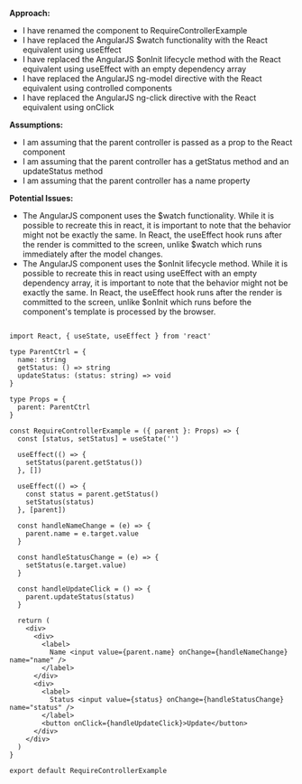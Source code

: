 **Approach:**
- I have renamed the component to RequireControllerExample
- I have replaced the AngularJS $watch functionality with the React equivalent using useEffect
- I have replaced the AngularJS $onInit lifecycle method with the React equivalent using useEffect with an empty dependency array
- I have replaced the AngularJS ng-model directive with the React equivalent using controlled components
- I have replaced the AngularJS ng-click directive with the React equivalent using onClick

**Assumptions:**
- I am assuming that the parent controller is passed as a prop to the React component
- I am assuming that the parent controller has a getStatus method and an updateStatus method
- I am assuming that the parent controller has a name property

**Potential Issues:**
- The AngularJS component uses the $watch functionality. While it is possible to recreate this in react, it is important to note that the behavior might not be exactly the same. In React, the useEffect hook runs after the render is committed to the screen, unlike $watch which runs immediately after the model changes.
- The AngularJS component uses the $onInit lifecycle method. While it is possible to recreate this in react using useEffect with an empty dependency array, it is important to note that the behavior might not be exactly the same. In React, the useEffect hook runs after the render is committed to the screen, unlike $onInit which runs before the component's template is processed by the browser.

```tsx

import React, { useState, useEffect } from 'react'

type ParentCtrl = {
  name: string
  getStatus: () => string
  updateStatus: (status: string) => void
}

type Props = {
  parent: ParentCtrl
}

const RequireControllerExample = ({ parent }: Props) => {
  const [status, setStatus] = useState('')

  useEffect(() => {
    setStatus(parent.getStatus())
  }, [])

  useEffect(() => {
    const status = parent.getStatus()
    setStatus(status)
  }, [parent])

  const handleNameChange = (e) => {
    parent.name = e.target.value
  }

  const handleStatusChange = (e) => {
    setStatus(e.target.value)
  }

  const handleUpdateClick = () => {
    parent.updateStatus(status)
  }

  return (
    <div>
      <div>
        <label>
          Name <input value={parent.name} onChange={handleNameChange} name="name" />
        </label>
      </div>
      <div>
        <label>
          Status <input value={status} onChange={handleStatusChange} name="status" />
        </label>
        <button onClick={handleUpdateClick}>Update</button>
      </div>
    </div>
  )
}

export default RequireControllerExample

```